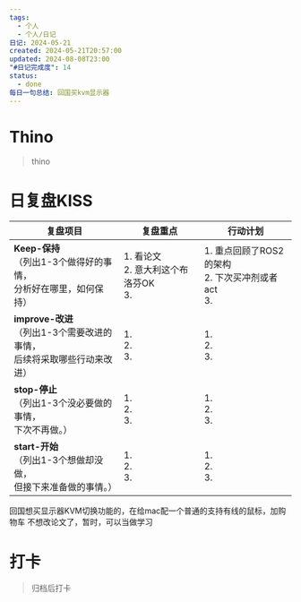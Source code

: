 ```yaml
---
tags:
  - 个人
  - 个人/日记
日记: 2024-05-21
created: 2024-05-21T20:57:00
updated: 2024-08-08T23:00
"#日记完成度": 14
status:
  - done
每日一句总结: 回国买kvm显示器
---
```


# Thino
> thino

# 日复盘KISS
| **复盘项目**                                             | **复盘重点**                       | **行动计划**                                 |
| ---------------------------------------------------- | ------------------------------ | ---------------------------------------- |
| **Keep-保持**<br>（列出1-3个做得好的事情，<br>   分析好在哪里，如何保持）     | 1.  看论文<br>2. 意大利这个布洛芬OK<br>3. | 1.  重点回顾了ROS2的架构<br>2. 下次买冲剂或者act <br>3. |
| **improve-改进**<br>（列出1-3个需要改进的事情，<br>  后续将采取哪些行动来改进） | 1.  <br>2. <br>3.              | 1.  <br>2. <br>3.                        |
| **stop-停止**<br>（列出1-3个没必要做的事情，<br>下次不再做。）            | 1.  <br>2. <br>3.              | 1.  <br>2. <br>3.                        |
| **start-开始**<br>（列出1-3个想做却没做，<br>但接下来准备做的事情。）        | 1.  <br>2. <br>3.              | 1.  <br>2. <br>3.                        |
回国想买显示器KVM切换功能的，在给mac配一个普通的支持有线的鼠标，加购物车
不想改论文了，暂时，可以当做学习

# 打卡
> 归档后打卡


